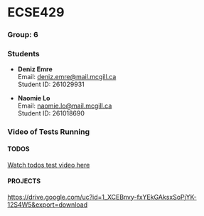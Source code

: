 # ECSE429

### Group: 6

### Students
- **Deniz Emre**  
  Email: deniz.emre@mail.mcgill.ca  
  Student ID: 261029931  

- **Naomie Lo**  
  Email: naomie.lo@mail.mcgill.ca  
  Student ID: 261018690  

### Video of Tests Running
#### TODOS 
[Watch todos test video here](https://drive.google.com/file/d/1KrEJxUTImHDT8tpWdCZqJ4WVEO2yYk_4/view?usp=sharing)

#### PROJECTS
https://drive.google.com/uc?id=1_XCEBnvy-fxYEkGAksxSoPjYK-12S4W5&export=download

